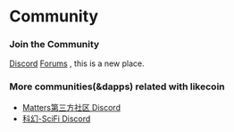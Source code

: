 # Community

### Join the Community
[Discord](https://discord.gg/W4DQ6peZZZ) 
[Forums](https://github.com/LikeCoinDAO/community/discussions)  , this is a new place.

### More communities(&dapps) related with likecoin

- [Matters第三方社区 Discord](https://discord.gg/hTe8h7b39U) 
- [科幻-SciFi Discord](https://discord.gg/umevFmTBuH)
